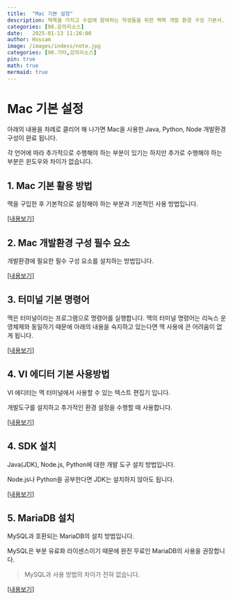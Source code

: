 ```yaml
---
title:  "Mac 기본 설정"
description: 맥북을 가지고 수업에 참여하는 학생들을 위한 맥북 개발 환경 구성 기본서.
categories: [98.강의리소스]
date:   2025-01-13 11:26:00
author: Hossam
image: /images/indexs/note.jpg
categories: [90.기타,강의리소스]
pin: true
math: true
mermaid: true
---
```


# Mac 기본 설정

아래의 내용을 차례로 클리어 해 나가면 Mac을 사용한 Java, Python, Node 개발환경 구성이 완료 됩니다.

각 언어에 따라 추가적으로 수행해야 하는 부분이 있기는 하지만 추가로 수행해야 하는 부분은 윈도우와 차이가 없습니다.

## 1. Mac 기본 활용 방법

맥을 구입한 후 기본적으로 설정해야 하는 부분과 기본적인 사용 방법입니다.

<a href="https://blog.hossam.kr/posts/Mac-%EA%B8%B0%EB%B3%B8-%ED%99%9C%EC%9A%A9/" target="_blank">[내용보기]</a>

## 2. Mac 개발환경 구성 필수 요소

개발환경에 필요한 필수 구성 요소를 설치하는 방법입니다.

<a href="https://blog.hossam.kr/posts/Mac-%EA%B0%9C%EB%B0%9C%ED%99%98%EA%B2%BD%EA%B5%AC%EC%84%B1-%ED%95%84%EC%88%98%EC%9A%94%EC%86%8C/" target="_blank">[내용보기]</a>

## 3. 터미널 기본 명령어

맥은 터미널이라는 프로그램으로 명령어를 실행합니다. 맥의 터미널 명령어는 리눅스 운영체제와 동일하기 때문에 아래의 내용을 숙지하고 있는다면 맥 사용에 큰 어려움이 없게 됩니다.

<a href="https://blog.hossam.kr/posts/Ubuntu-(2)%EA%B8%B0%EB%B3%B8%EB%AA%85%EB%A0%B9%EC%96%B4/" target="_blank">[내용보기]</a>

## 4. VI 에디터 기본 사용방법

VI 에디터는 맥 터미널에서 사용할 수 있는 텍스트 편집기 입니다.

개발도구를 설치하고 추가적인 환경 설정을 수행할 때 사용합니다.

<a href="https://blog.hossam.kr/posts/Ubuntu-(3)VI%EC%97%90%EB%94%94%ED%84%B0-%EA%B8%B0%EB%B3%B8%EC%82%AC%EC%9A%A9%EB%B0%A9%EB%B2%95/" target="_blank">[내용보기]</a>

## 4. SDK 설치

Java(JDK), Node.js, Python에 대한 개발 도구 설치 방법입니다.

Node.js나 Python을 공부한다면 JDK는 설치하지 않아도 됩니다.

<a href="https://blog.hossam.kr/posts/Mac-%EA%B0%9C%EB%B0%9C%EC%84%9C%EB%B2%84%EA%B5%AC%EC%B6%95(3)-SDK%EC%84%A4%EC%B9%98/" target="_blank">[내용보기]</a>

## 5. MariaDB 설치

MySQL과 호환되는 MariaDB의 설치 방법입니다.

MySQL은 부분 유료화 라이센스이기 때문에 완전 무료인 MariaDB의 사용을 권장합니다.

> MySQL과 사용 방법의 차이가 전혀 없습니다.

<a href="https://blog.hossam.kr/posts/Mac-%EA%B0%9C%EB%B0%9C%EC%84%9C%EB%B2%84%EA%B5%AC%EC%B6%95(4)-MariaDB-%EC%84%A4%EC%B9%98/" target="_blank">[내용보기]</a>